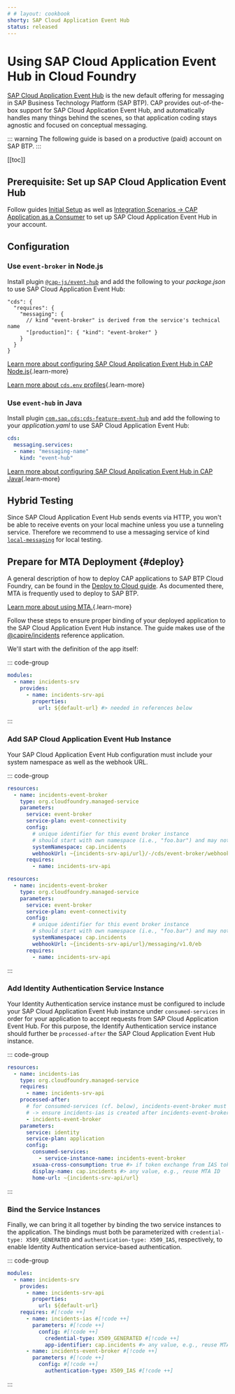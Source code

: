 ```yaml
---
# # layout: cookbook
shorty: SAP Cloud Application Event Hub
status: released
---
```


# Using SAP Cloud Application Event Hub in Cloud Foundry

[SAP Cloud Application Event Hub](https://help.sap.com/docs/event-broker) is the new default offering for messaging in SAP Business Technology Platform (SAP BTP).
CAP provides out-of-the-box support for SAP Cloud Application Event Hub, and automatically handles many things behind the scenes, so that application coding stays agnostic and focused on conceptual messaging.

::: warning
The following guide is based on a productive (paid) account on SAP BTP.
:::

[[toc]]



## Prerequisite: Set up SAP Cloud Application Event Hub

Follow guides [Initial Setup](https://help.sap.com/docs/sap-cloud-application-event-hub/sap-cloud-application-event-hub-service-guide/initial-setup) as well as [Integration Scenarios → CAP Application as a Consumer](https://help.sap.com/docs/sap-cloud-application-event-hub/sap-cloud-application-event-hub-service-guide/cap-application-as-subscriber) to set up SAP Cloud Application Event Hub in your account.



## Configuration


### Use `event-broker` in Node.js

Install plugin [`@cap-js/event-hub`](../../plugins/#event-hub) and add the following to your _package.json_ to use SAP Cloud Application Event Hub:

```jsonc
"cds": {
  "requires": {
    "messaging": {
      // kind "event-broker" is derived from the service's technical name
      "[production]": { "kind": "event-broker" }
    }
  }
}
```

[Learn more about configuring SAP Cloud Application Event Hub in CAP Node.js](../../node.js/messaging#event-broker){.learn-more}

[Learn more about `cds.env` profiles](../../node.js/cds-env#profiles){.learn-more}


### Use `event-hub` in Java

Install plugin [`com.sap.cds:cds-feature-event-hub`](../../plugins/#event-hub) and add the following to your _application.yaml_ to use SAP Cloud Application Event Hub:

```yaml [srv/src/main/resources/application.yaml]
cds:
  messaging.services:
  - name: "messaging-name"
    kind: "event-hub"
```

[Learn more about configuring SAP Cloud Application Event Hub in CAP Java](../../java/messaging#using-real-brokers){.learn-more}



## Hybrid Testing

Since SAP Cloud Application Event Hub sends events via HTTP, you won't be able to receive events on your local machine unless you use a tunneling service.
Therefore we recommend to use a messaging service of kind [`local-messaging`](../../node.js/messaging#local-messaging) for local testing.



## Prepare for MTA Deployment {#deploy}

A general description of how to deploy CAP applications to SAP BTP Cloud Foundry, can be found in the [Deploy to Cloud guide](../deployment/).
As documented there, MTA is frequently used to deploy to SAP BTP.

[Learn more about using MTA.](../deployment/){.learn-more}

Follow these steps to ensure proper binding of your deployed application to the SAP Cloud Application Event Hub instance.
The guide makes use of the [@capire/incidents](https://github.com/cap-js/incidents-app) reference application.

<span id="event-hub-in-saas" />

We'll start with the definition of the app itself:

::: code-group
```yaml [mta.yaml]
modules:
  - name: incidents-srv
    provides:
      - name: incidents-srv-api
        properties:
          url: ${default-url} #> needed in references below
```
:::


### Add SAP Cloud Application Event Hub Instance

Your SAP Cloud Application Event Hub configuration must include your system namespace as well as the webhook URL.


::: code-group
```yaml [mta.yaml in Node.js]
resources:
  - name: incidents-event-broker
    type: org.cloudfoundry.managed-service
    parameters:
      service: event-broker
      service-plan: event-connectivity
      config:
        # unique identifier for this event broker instance
        # should start with own namespace (i.e., "foo.bar") and may not be longer than 15 characters
        systemNamespace: cap.incidents
        webhookUrl: ~{incidents-srv-api/url}/-/cds/event-broker/webhook
      requires:
        - name: incidents-srv-api
```

```yaml [mta.yaml in Java]
resources:
  - name: incidents-event-broker
    type: org.cloudfoundry.managed-service
    parameters:
      service: event-broker
      service-plan: event-connectivity
      config:
        # unique identifier for this event broker instance
        # should start with own namespace (i.e., "foo.bar") and may not be longer than 15 characters
        systemNamespace: cap.incidents
        webhookUrl: ~{incidents-srv-api/url}/messaging/v1.0/eb
      requires:
        - name: incidents-srv-api
```
:::


### Add Identity Authentication Service Instance

Your Identity Authentication service instance must be configured to include your SAP Cloud Application Event Hub instance under `consumed-services` in order for your application to accept requests from SAP Cloud Application Event Hub.
For this purpose, the Identify Authentication service instance should further be `processed-after` the SAP Cloud Application Event Hub instance.

::: code-group
```yaml [mta.yaml]
resources:
  - name: incidents-ias
    type: org.cloudfoundry.managed-service
    requires:
      - name: incidents-srv-api
    processed-after:
      # for consumed-services (cf. below), incidents-event-broker must already exist
      # -> ensure incidents-ias is created after incidents-event-broker
      - incidents-event-broker
    parameters:
      service: identity
      service-plan: application
      config:
        consumed-services:
          - service-instance-name: incidents-event-broker
       	xsuaa-cross-consumption: true #> if token exchange from IAS token to XSUAA token is needed
        display-name: cap.incidents #> any value, e.g., reuse MTA ID
        home-url: ~{incidents-srv-api/url}
```
:::


### Bind the Service Instances

Finally, we can bring it all together by binding the two service instances to the application.
The bindings must both be parameterized with `credential-type: X509_GENERATED` and `authentication-type: X509_IAS`, respectively, to enable Identity Authentication service-based authentication.

::: code-group
```yaml [mta.yaml]
modules:
  - name: incidents-srv
    provides:
      - name: incidents-srv-api
        properties:
          url: ${default-url} 
    requires: #[!code ++]
      - name: incidents-ias #[!code ++]
        parameters: #[!code ++]
          config: #[!code ++]
            credential-type: X509_GENERATED #[!code ++]
            app-identifier: cap.incidents #> any value, e.g., reuse MTA ID [!code ++]
      - name: incidents-event-broker #[!code ++]
        parameters: #[!code ++]
          config: #[!code ++]
            authentication-type: X509_IAS #[!code ++]
```
:::


<span id="event-hub-mt" />
